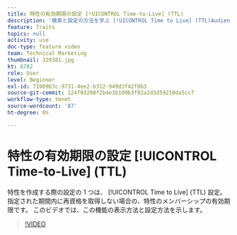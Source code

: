 ```yaml
---
title: 特性の有効期限の設定 [!UICONTROL Time-to-Live] (TTL)
description: '検索と設定の方法を学ぶ [!UICONTROL Time to Live] (TTL)Audience Manager。 特性を作成する際にこの設定を使用します。これにより、ユーザーが指定された期間内に再資格を取得しない場合に、特性のメンバーシップの有効期限が設定されます。 '
feature: Traits
topics: null
activity: use
doc-type: feature video
team: Technical Marketing
thumbnail: 329381.jpg
kt: 6782
role: User
level: Beginner
exl-id: 7190963c-9731-4ee2-b312-949d3f42f0b3
source-git-commit: 124f03208f2b4e3b109b3f02a2d3d59210da5cc7
workflow-type: tm+mt
source-wordcount: '87'
ht-degree: 0%

---
```


# 特性の有効期限の設定 [!UICONTROL Time-to-Live] (TTL)

特性を作成する際の設定の 1 つは、 [!UICONTROL Time to Live] (TTL) 設定。指定された期間内に再資格を取得しない場合の、特性のメンバーシップの有効期限です。 このビデオでは、この機能の表示方法と設定方法を示します。

>[!VIDEO](https://video.tv.adobe.com/v/329381/?quality=12&learn=on)
